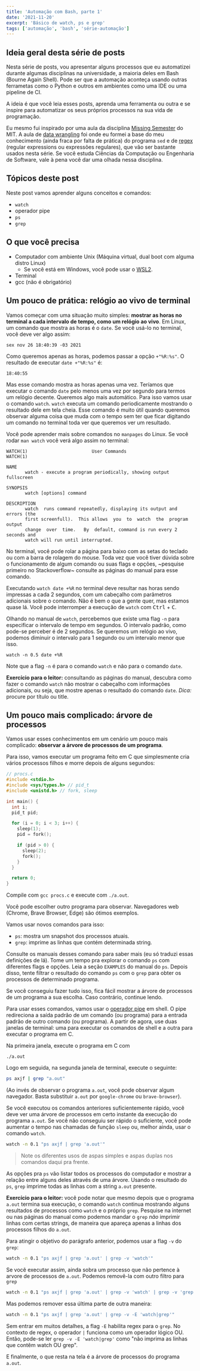 ```yaml
---
title: 'Automação com Bash, parte 1'
date: '2021-11-20'
excerpt: 'Básico de watch, ps e grep'
tags: ['automação', 'bash', 'série-automação']
---
```


<!-- ## O que é automatizar um processo?

- É a primeira coisa que um programador pensa depois de fazer a mesma coisa
  mais de uma vez.

Ninguém quer ficar repetindo os mesmos comandos terminal ou na IDE.

## O que é automação?

- É o resultado do trabalho de alguém preguiçoso.

- É diminuir a presença de uma pessoa em determinado processo.

## Benefícios

- O mais óbvio é a economia de tempo porque você não precisa executar uma série
  de passos manualmente.

- Reduz a carga mental do programador. Ele precisa se preocupar com menos coisas,
  fazer menos coisas por que parte delas já estão sendo feitas por um script.

- ...

- _Bônus_: em alguns casos, dá uma noção melhor de como montar um pipeline de
  Entrega Contínua, o famoso CI, conceito fundamental na área de DevOps. -->

## Ideia geral desta série de posts

Nesta série de posts, vou apresentar alguns processos que eu automatizei durante
algumas disciplinas na universidade, a maioria deles em Bash (Bourne Again Shell).
Pode ser que a automação aconteça usando outras ferrametas como o Python
e outros em ambientes como uma IDE ou uma pipeline de CI.

A ideia é que você leia esses posts, aprenda uma ferramenta ou outra e se inspire
para automatizar os seus próprios processos na sua vida de programação.

Eu mesmo fui inspirado por uma aula da disciplina
[Missing Semester](https://missing.csail.mit.edu/) do MIT.
A aula de [data wrangling](https://missing.csail.mit.edu/2020/data-wrangling/)
foi onde eu formei a base do meu conhecimento (ainda fraca por falta de prática)
do programa `sed` e de [regex](https://en.wikipedia.org/wiki/Regular_expression)
(regular expressions ou expressões regulares),
que vão ser bastante usados nesta série. Se você estuda Ciências da Computação ou
Engenharia de Software, vale à pena você dar uma olhada nessa disciplina.

## Tópicos deste post

Neste post vamos aprender alguns conceitos e comandos:

- `watch`
- operador pipe
- `ps`
- `grep`

## O que você precisa
- Computador com ambiente Unix (Máquina virtual, dual boot com alguma distro Linux)
  - Se você está em Windows, você pode usar o [WSL2](https://docs.microsoft.com/en-us/windows/wsl/install).
- Terminal
- gcc (não é obrigatório)

## Um pouco de prática: relógio ao vivo de terminal

Vamos começar com uma situação muito simples: **mostrar as horas no terminal a cada
intervalo de tempo, como um relógio ao vivo**. Em Linux, um comando que mostra as
horas é o `date`. Se você usá-lo no terminal, você deve ver algo assim:

    sex nov 26 18:40:39 -03 2021

Como queremos apenas as horas, podemos passar a opção `+"%R:%s"`. O resultado de
executar `date +"%R:%s"` é:

    18:40:55

Mas esse comando mostra as horas apenas uma vez. Teríamos que executar o comando
`date` pelo menos uma vez por segundo para termos um relógio decente. Queremos algo
mais automático. Para isso vamos usar o comando `watch`. `watch` executa um comando
periodicamente mostrando o resultado dele em tela cheia. Esse comando é muito
útil quando queremos observar alguma coisa que muda com o tempo sem ter que ficar
digitando um comando no terminal toda ver que queremos ver um resultado.

Você pode aprender mais sobre comandos no `manpages` do Linux. Se você rodar
`man watch` você verá algo assim no terminal:

```
WATCH(1)                        User Commands                       WATCH(1)

NAME
       watch - execute a program periodically, showing output fullscreen

SYNOPSIS
       watch [options] command

DESCRIPTION
       watch  runs command repeatedly, displaying its output and errors (the
       first screenfull).  This allows  you  to  watch  the  program  output
       change  over  time.   By  default, command is run every 2 seconds and
       watch will run until interrupted.
```

No terminal, você pode rolar a página para baixo com as setas do teclado ou com
a barra de rolagem do mouse. Toda vez que você tiver dúvida sobre o funcionamento
de algum comando ou suas flags e opções, ~pesquise primeiro no Stackoverflow~
consulte as páginas do manual para esse comando.

Executando `watch date +%R` no terminal deve resultar nas horas sendo impressas
a cada 2 segundos, com um cabeçalho com parâmetros adicionais sobre o comando. Não
é bem o que a gente quer, mas estamos quase lá. Você pode interromper a execução
de `watch` com <kbd>Ctrl</kbd> + <kbd>C</kbd>.

Olhando no manual de `watch`,
percebemos que existe uma flag `-n` para especificar o intervalo de tempo em
segundos. O intervalo padrão, como pode-se perceber é de 2 segundos. Se queremos
um relógio ao vivo, podemos diminuir o intervalo para 1 segundo ou um intervalo
menor que isso.

    watch -n 0.5 date +%R

Note que a flag `-n` é para o comando `watch` e não para o comando `date`.

**Exercício para o leitor:** consultando as páginas do manual, descubra como fazer
o comando `watch` não mostrar o cabeçalho com informações adicionais, ou seja,
que mostre apenas o resultado do comando `date`. _Dica:_ procure por título ou
title.

## Um pouco mais complicado: árvore de processos

Vamos usar esses conhecimentos em um cenário um pouco mais complicado:
**observar a árvore de processos de um programa**.

Para isso, vamos executar um programa feito em C que simplesmente cria vários
processos filhos e morre depois de alguns segundos:

```c
// procs.c
#include <stdio.h>
#include <sys/types.h> // pid_t
#include <unistd.h> // fork, sleep

int main() {
  int i;
  pid_t pid;

  for (i = 0; i < 3; i++) {
    sleep(1);
    pid = fork();

    if (pid > 0) {
      sleep(2);
      fork();
    }
  }

  return 0;
}
```

Compile com `gcc procs.c` e execute com `./a.out`.

Você pode escolher outro programa para observar. Navegadores web (Chrome, Brave
Browser, Edge) são ótimos exemplos.

Vamos usar novos comandos para isso:

- `ps`: mostra um snapshot dos processos atuais.
- `grep`: imprime as linhas que contém determinada string.

Consulte os manuais desses comando para saber mais (eu só traduzi essas definições
de lá). Tome um tempo pra explorar o comando `ps` com diferentes flags e opções.
Leia a seção `EXAMPLES` do manual do `ps`. Depois disso, tente filtrar o resultado
do comando `ps` com o `grep` para obter os processos de determinado programa.

Se você conseguiu fazer tudo isso, fica fácil mostrar a árvore de processos de um
programa a sua escolha. Caso contrário, continue lendo.

Para usar esses comandos, vamos usar o
[operador pipe](<https://en.wikipedia.org/wiki/Pipeline_(Unix)>) em shell. O pipe
redireciona a saída padrão de um comando (ou programa) para a entrada padrão de
outro comando (ou programa). A partir de agora, use duas janelas de terminal: uma
para executar os comandos de shell e a outra para executar o programa em C.

Na primeira janela, execute o programa em C com

    ./a.out

Logo em seguida, na segunda janela de terminal, execute o seguinte:

```sh
ps axjf | grep "a.out"
```

(Ao invés de observar o programa `a.out`, você pode observar algum navegador.
Basta substituir `a.out` por `google-chrome` ou `brave-browser`).

Se você executou os comandos anteriores suficientemente rápido, você deve ver
uma árvore de processos em certo instante da execução do programa `a.out`. Se
você não conseguiu ser rápido o suficiente, você pode aumentar o tempo nas
chamadas de função `sleep` ou, melhor ainda, usar o comando `watch`.

```sh
watch -n 0.1 "ps axjf | grep 'a.out'"
```

> Note os diferentes usos de aspas simples e aspas duplas nos comandos daqui
> pra frente.

As opções pra `ps` vão listar todos os processos do computador e mostrar a relação
entre alguns deles através de uma árvore. Usando o resultado do `ps`, `grep`
imprime todas as linhas com a string `a.out` presente.

**Exercício para o leitor:** você pode notar que mesmo depois que o programa
`a.out` termina sua execução, o
comando `watch` continua mostrando alguns resultados de processos como `watch` e
o próprio `grep`. Pesquise na internet ou nas páginas do manual como podemos
mandar o `grep` _não_ imprimir linhas com certas strings, de maneira que apareça
apenas a linhas dos processos filhos do `a.out`.

Para atingir o objetivo do parágrafo anterior, podemos usar a flag `-v` do `grep`:

```sh
watch -n 0.1 "ps axjf | grep 'a.out' | grep -v 'watch'"
```

Se você executar assim, ainda sobra um processo que não pertence à arvore de
processos de `a.out`. Podemos removê-la com outro filtro para `grep`

```sh
watch -n 0.1 "ps axjf | grep 'a.out' | grep -v 'watch' | grep -v 'grep'"
```

Mas podemos remover essa última parte de outra maneira:

```sh
watch -n 0.1 "ps axjf | grep 'a.out' | grep -v -E 'watch|grep'"
```

Sem entrar em muitos detalhes, a flag `-E` habilita regex para o `grep`. No
contexto de regex, o operador `|` funciona como um operador lógico OU. Então,
pode-se ler `grep -v -E 'watch|grep'` como "não imprima as linhas que contêm
watch OU grep".

E finalmente, o que resta na tela é a árvore de processos do programa `a.out`.
